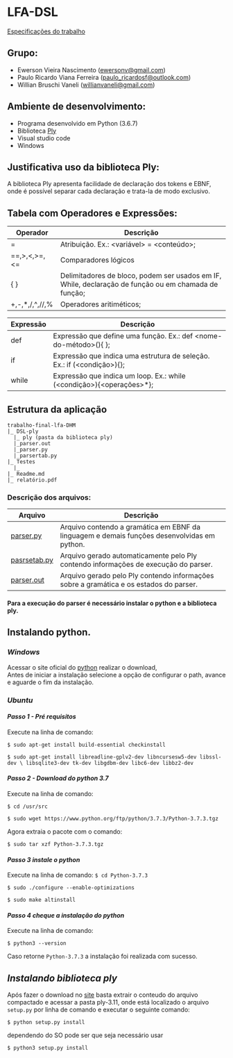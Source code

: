 ﻿# LFA-DSL

[Especificações do trabalho](lfa-trab-final-2019-1.pdf)

## Grupo:
- Ewerson Vieira Nascimento (ewersonv@gmail.com)
- Paulo Ricardo Viana Ferreira (paulo_ricardosf@outlook.com)
- Willian Bruschi Vaneli (willianvaneli@gmail.com)

## Ambiente de desenvolvimento:
- Programa desenvolvido em Python (3.6.7) 
- Biblioteca [Ply](https://www.dabeaz.com/ply/)
- Visual studio code
- Windows


## Justificativa uso da biblioteca Ply:
A biblioteca Ply apresenta facilidade de declaração dos tokens e EBNF, onde é possível separar cada declaração e trata-la de modo exclusivo.


## Tabela com Operadores e Expressões:

Operador | Descrição
--------- | ------
=              | Atribuição. Ex.: <variável> = <conteúdo>;
==,>,<,>=,<=   | Comparadores lógicos
{ }            | Delimitadores de bloco, podem ser usados em IF, While, declaração de função ou em chamada de função;
+,-,*,/,^,//,% | Operadores aritiméticos;
    
    
Expressão | Descrição
--------- | ------
def         | Expressão que define uma função. Ex.: def <nome-do-método>(<argumentos>){ };
if          | Expressão que indica uma estrutura de seleção. Ex.: if (<condição>){<bloco>};
while       | Expressão que indica um loop. Ex.: while (<condição>){<operações>*};

## Estrutura da aplicação

```
trabalho-final-lfa-DHM
|_ DSL-ply
  |_ ply (pasta da biblioteca ply)
  |_parser.out
  |_parser.py
  |_parsertab.py
|_ Testes
  |_ 
|_ Readme.md
|_ relatório.pdf
```

### Descrição dos arquivos:

Arquivo | Descrição
--------- | ------
[parser.py](DSL-ply/parser.py)    | Arquivo contendo a gramática em EBNF da linguagem e demais funções desenvolvidas em python. 
[pasrsetab.py](DSL-ply/parsetab.py)    | Arquivo gerado automaticamente pelo Ply contendo informações de execução do parser.
[parser.out](DSL-ply/parser.out) | Arquivo gerado pelo Ply contendo informações sobre a gramática e os estados do parser.


#### Para a execução do parser é necessário instalar o python e a biblioteca ply.  

## Instalando python.  

### _Windows_  
Acessar o site oficial do [python](https://www.python.org/downloads/) realizar o download,  
Antes de iniciar a instalação selecione a opção de configurar o path, avance e aguarde o fim da instalação.  

### _Ubuntu_  
#### _Passo 1 - Pré requisitos_

Execute na linha de comando:

``$ sudo apt-get install build-essential checkinstall``

``$ sudo apt-get install libreadline-gplv2-dev libncursesw5-dev libssl-dev \ libsqlite3-dev tk-dev libgdbm-dev libc6-dev libbz2-dev``

#### _Passo 2 - Download do python 3.7_

Execute na linha de comando:

``$ cd /usr/src``

``$ sudo wget https://www.python.org/ftp/python/3.7.3/Python-3.7.3.tgz``

Agora extraia o pacote com o comando:

``$ sudo tar xzf Python-3.7.3.tgz``

#### _Passo 3 instale o python_

Execute na linha de comando:
``$ cd Python-3.7.3``

``$ sudo ./configure --enable-optimizations``

``$ sudo make altinstall``

#### _Passo 4 cheque a instalação do python_  

Execute na linha de comando:  

``$ python3 --version``

Caso retorne ``Python-3.7.3`` a instalação foi realizada com sucesso.


## _Instalando biblioteca ply_  

Após fazer o download no [site](http://www.dabeaz.com/ply/) basta extrair o conteudo do arquivo compactado e acessar a pasta ply-3.11, onde está localizado o arquivo ``setup.py`` por linha de comando e executar o seguinte comando:

``$ python setup.py install``

dependendo do SO pode ser que seja necessário usar

``$ python3 setup.py install``
